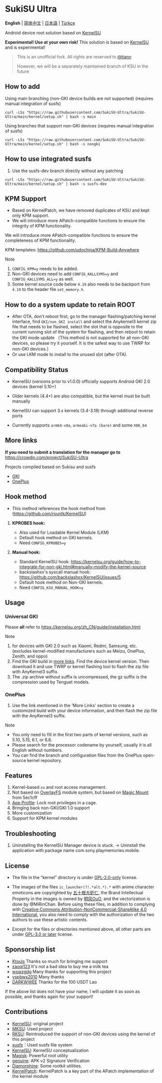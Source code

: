 # SukiSU Ultra

**English** | [简体中文](README.md) | [日本語](README-ja.md) | [Türkçe](README-tr.md)

Android device root solution based on [KernelSU](https://github.com/tiann/KernelSU)

**Experimental! Use at your own risk!** This solution is based on [KernelSU](https://github.com/tiann/KernelSU) and is experimental!

> This is an unofficial fork. All rights are reserved to [@tiann](https://github.com/tiann)
>
> However, we will be a separately maintained branch of KSU in the future

## How to add

Using main branching (non-GKI device builds are not supported) (requires manual integration of susfs)
```
curl -LSs "https://raw.githubusercontent.com/SukiSU-Ultra/SukiSU-Ultra/main/kernel/setup.sh" | bash -s main
```

Using branches that support non-GKI devices (requires manual integration of susfs)
```
curl -LSs "https://raw.githubusercontent.com/SukiSU-Ultra/SukiSU-Ultra/main/kernel/setup.sh" | bash -s nongki
```

## How to use integrated susfs

1. Use the susfs-dev branch directly without any patching

```
curl -LSs "https://raw.githubusercontent.com/SukiSU-Ultra/SukiSU-Ultra/main/kernel/setup.sh" | bash -s susfs-dev
```

## KPM Support

- Based on KernelPatch, we have removed duplicates of KSU and kept only KPM support.
- We will introduce more APatch-compatible functions to ensure the integrity of KPM functionality.

We will introduce more APatch-compatible functions to ensure the completeness of KPM functionality.

KPM templates: https://github.com/udochina/KPM-Build-Anywhere

> [!Note]
> 1. `CONFIG_KPM=y` needs to be added.
> 2. Non-GKI devices need to add `CONFIG_KALLSYMS=y` and `CONFIG_KALLSYMS_ALL=y` as well.
> 3. Some kernel source code below `4.19` also needs to be backport from `4.19` to the header file `set_memory.h`.

## How to do a system update to retain ROOT
- After OTA, don't reboot first, go to the manager flashing/patching kernel interface, find `GKI/non_GKI install` and select the Anykernel3 kernel zip file that needs to be flashed, select the slot that is opposite to the current running slot of the system for flashing, and then reboot to retain the GKI mode update （This method is not supported for all non-GKI devices, so please try it yourself. It is the safest way to use TWRP for non-GKI devices.）
- Or use LKM mode to install to the unused slot (after OTA).

## Compatibility Status
- KernelSU (versions prior to v1.0.0) officially supports Android GKI 2.0 devices (kernel 5.10+)

- Older kernels (4.4+) are also compatible, but the kernel must be built manually

- KernelSU can support 3.x kernels (3.4-3.18) through additional reverse ports

- Currently supports `arm64-v8a`, `armeabi-v7a (bare)` and some `X86_64`


## More links

**If you need to submit a translation for the manager go to** https://crowdin.com/project/SukiSU-Ultra

Projects compiled based on Sukisu and susfs
- [GKI](https://github.com/ShirkNeko/GKI_KernelSU_SUSFS) 
- [OnePlus](https://github.com/ShirkNeko/Action_OnePlus_MKSU_SUSFS)

## Hook method
- This method references the hook method from (https://github.com/rsuntk/KernelSU)

1. **KPROBES hook:**
    - Also used for Loadable Kernel Module (LKM)
    - Default hook method on GKI kernels.
    - Need `CONFIG_KPROBES=y`

2. **Manual hook:**
    - Standard KernelSU hook: https://kernelsu.org/guide/how-to-integrate-for-non-gki.html#manually-modify-the-kernel-source
    - backslashxx's syscall manual hook: https://github.com/backslashxx/KernelSU/issues/5
    - Default hook method on Non-GKI kernels.
    - Need `CONFIG_KSU_MANUAL_HOOK=y`

## Usage

### Universal GKI

Please **all** refer to https://kernelsu.org/zh_CN/guide/installation.html

> [!Note]
> 1. for devices with GKI 2.0 such as Xiaomi, Redmi, Samsung, etc. (excludes kernel-modified manufacturers such as Meizu, OnePlus, Zenith, and oppo)
> 2. Find the GKI build in [more links](#%E6%9B%B4%E5%A4%9A%E9%93%BE%E6%8E%A5). Find the device kernel version. Then download it and use TWRP or kernel flashing tool to flash the zip file with AnyKernel3 suffix.
> 3. The .zip archive without suffix is uncompressed, the gz suffix is the compression used by Tenguet models.


### OnePlus

1. Use the link mentioned in the 'More Links' section to create a customized build with your device information, and then flash the zip file with the AnyKernel3 suffix.

> [!Note]
> - You only need to fill in the first two parts of kernel versions, such as 5.10, 5.15, 6.1, or 6.6.
> - Please search for the processor codename by yourself, usually it is all English without numbers.
> - You can find the branch and configuration files from the OnePlus open-source kernel repository.

## Features

1. Kernel-based `su` and root access management.
2. Not based on [OverlayFS](https://en.wikipedia.org/wiki/OverlayFS) module system, but based on [Magic Mount](https://github.com/5ec1cff/KernelSU) from 5ec1cff
3. [App Profile](https://kernelsu.org/guide/app-profile.html): Lock root privileges in a cage. 
4. Bringing back non-GKI/GKI 1.0 support
5. More customization
6. Support for KPM kernel modules

## Troubleshooting

1. Uninstalling the KernelSU Manager device is stuck. → Uninstall the application with package name com.sony.playmemories.mobile.

## License

- The file in the “kernel” directory is under [GPL-2.0-only](https://www.gnu.org/licenses/old-licenses/gpl-2.0.en.html) license.

- The images of the files `ic_launcher(?!.*alt.*).*` with anime character emoticons are copyrighted by [五十根大虾仁](https://space.bilibili.com/370927), the Brand Intellectual Property in the images is owned by [明风OuO](https://space.bilibili.com/274939213), and the vectorization is done by @MiRinChan. Before using these files, in addition to complying with [Creative Commons Attribution-NonCommercial-ShareAlike 4.0 International](https://creativecommons.org/licenses/by-nc-sa/4.0/legalcode.txt), you also need to comply with the authorization of the two authors to use these artistic contents.

- Except for the files or directories mentioned above, all other parts are under [GPL-3.0 or later](https://www.gnu.org/licenses/gpl-3.0.html) license.

## Sponsorship list

- [Ktouls](https://github.com/Ktouls) Thanks so much for bringing me support
- [zaoqi123](https://github.com/zaoqi123) It's not a bad idea to buy me a milk tea
- [wswzgdg](https://github.com/wswzgdg) Many thanks for supporting this project
- [yspbwx2010](https://github.com/yspbwx2010) Many thanks
- [DARKWWEE](https://github.com/DARKWWEE) Thanks for the 100 USDT Lao

If the above list does not have your name, I will update it as soon as possible, and thanks again for your support!

## Contributions

- [KernelSU](https://github.com/tiann/KernelSU): original project
- [MKSU](https://github.com/5ec1cff/KernelSU): Used project
- [RKSU](https://github.com/rsuntk/KernelsU): Reintroduced the support of non-GKI devices using the kernel of this project
- [susfs](https://gitlab.com/simonpunk/susfs4ksu)：Used susfs file system
- [KernelSU](https://git.zx2c4.com/kernel-assisted-superuser/about/): KernelSU conceptualization
- [Magisk](https://github.com/topjohnwu/Magisk): Powerful root utility
- [genuine](https://github.com/brevent/genuine/): APK v2 Signature Verification
- [Diamorphine](https://github.com/m0nad/Diamorphine): Some rootkit utilities.
- [KernelPatch](https://github.com/bmax121/KernelPatch): KernelPatch is a key part of the APatch implementation of the kernel module
